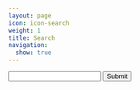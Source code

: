 ```yaml
---
layout: page
icon: icon-search
weight: 1
title: Search
navigation: 
  show: true
---
```

<form markdown="1" class="form-search" id="search">
<input class="input-large search-query" type="text" id="page-query" name="query"></input> <input type="hidden" id="root" name="root" value="{{ site.root }}"></input> <input class="btn" type="submit"></input>
</form>
<div markdown="1" class="bar-indicator" style="display:none;">
</div>
<div markdown="1" id="results">
</div>

